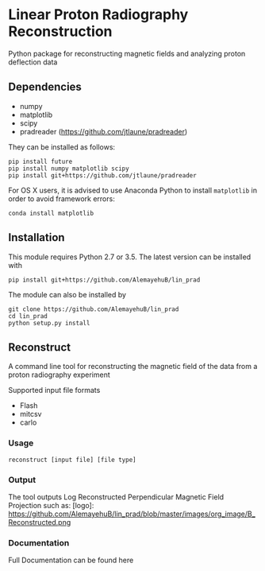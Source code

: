 # Linear Proton Radiography Reconstruction

Python package for reconstructing magnetic fields and analyzing proton deflection
data

## Dependencies

* numpy
* matplotlib
* scipy
* pradreader (https://github.com/jtlaune/pradreader)


They can be installed as follows:

```shell
pip install future
pip install numpy matplotlib scipy
pip install git+https://github.com/jtlaune/pradreader
```
For OS X users, it is advised to use Anaconda Python to install `matplotlib` in order to avoid framework errors:

```shell
conda install matplotlib
```


## Installation

This module requires Python 2.7 or 3.5. The latest version can be installed with

```shell
pip install git+https://github.com/AlemayehuB/lin_prad
```

The module can also be installed by

```shell
git clone https://github.com/AlemayehuB/lin_prad
cd lin_prad
python setup.py install
```

## Reconstruct

A command line tool for reconstructing the magnetic field of the data from a proton radiography experiment

Supported input file formats
* Flash
* mitcsv
* carlo

### Usage

```shell
reconstruct [input file] [file type]
```
### Output

The tool outputs Log Reconstructed Perpendicular Magnetic Field Projection such as:
[logo]: https://github.com/AlemayehuB/lin_prad/blob/master/images/org_image/B_Reconstructed.png

### Documentation

Full Documentation can be found here
